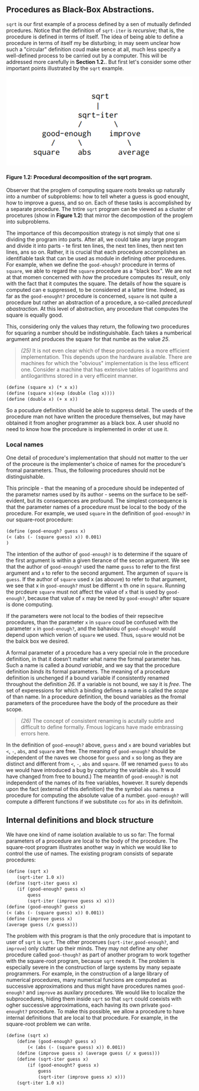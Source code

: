 ## Procedures as Black-Box Abstractions.

`sqrt` is our first example of a process defined by a sen of mutually definded prcedures. Notice that the definition of `sqrt-iter` is *recursive*; that is, the procedure is defined in terms of itself. The idea of being able to define a procedure in terms of itself my be disturbing; in may seem unclear how such a "circular" definition coud make sence at all, much less specify a well-defined process to be carried out by a computer. This will be addressed more carefully in **Section 1.2.**. But first let's consider some other important points illustrated by the `sqrt` example.

![Figure 1.2: Procedural decomposition of the sqrt program.](imgs/figure1.2.png)

#### Figure 1.2: Procedural decomposition of the sqrt program.

Observer that the proglem of computing square roots breaks up naturally into a number of subproblems: how to tell wheter a guess is good enought, how to improve a guess, and so on. Each of these tasks is accomplished by a separate procedure. The tntire `sqrt` program can be viewed as a cluster of procetures (show in **Figure 1.2**) that mirror the decompostion of the proglem into subproblems.

The importance of this decomposition strategy is not simply that one si dividing the program into parts. After all, we could take any large program and divide it into parts - te first ten lines, the next ten lines, then next ten lines, ans so on. Rather, it is crucial that each procedure accomplishes an identifiable task that can be used as module in defining other procedures. For example, when we define the `good-ehough?` procedure in terms of `square`, we able to regard the `square` procedure as a "black box". We are not at that momen concerned with *how* the procedure computes its result, only with the fact that it computes the square. The details of how the square is computed can e suppressed, to be considered at a latter time. Indeed, as far as the `good-enought?` procedure is concerned, `square` is not quite a procedure but rather an abstraction of a procedure, a so-called *precedureal abastraction*. At this level of abstraction, any procedure that computes the square is equally good.

This, considering only the values thay return, the following two procedures for squaring a number should be indistinguishable. Each takes a numberical argument and produces the square for that numbe as the value *25*.

> *(25)* It is not even clear which of these procedures is a more efficient implementation. This depends upon the hardware available. There are machines for which the "obvious" implementation is the less efficent one. Consider a machine that has extensive tables of logarithms and antilogarithms stored in a very efficeint manner.

```Lisp
(define (square x) (* x x))
(define (square x)(exp (double (log x))))
(define (double x) (+ x x))
```

So a pocudure definition shuold be able to suppress detail. The useds of the procedure man not have written the procedure themselves, but may have obtained it from anogher programmer as a black box. A user shuold no need  to know how the procedure is implemented in order ot use it.

### Local names

One detail of procedure's implementation that should not matter to the uer of the proceure is the implementer's choice of names for the procedure's fromal parameters. Thus, the following procedures should not be distinguishable.

This principle - that the meaning of a procedure should be indepented of the parametsr names used by its author - seems on the surface to be self-evident, but its consequences are profound. The simplest consequence is that the parameter names of a procedure must be local to the body of the procedure. For example, we used `square` in the definition of `good-enough?` in our square-root procedure:

```Lisp
(define (good-enough? guess x)
(< (abs (- (square guess) x)) 0.001)
)
```

The intention of the author of `good-enough?` is to determine if the square of the first argument is within a given tlerance of the secon argument. We see that the author of `good-enough?` used the name `guess` to refer to the first argument and `x` to refer to the second argument. The argumen of `square` is `guess`. If the author of `square` used x (as abouve) to refer to that argument, we see that x in `good-enough?` must be differnt `x` th one in `square`. Running the prcdeure `square` must not affect the value of `x` that is used by `good-enough?`, because that value of `x` may be need by `good-enough?` after square is done computing.

If the parameters were not local to the bodies of their repsecitve procedures, than the parameter `x` in `square` coud be confused with the parameter `x` in `good-enough?`, and the bahaviou of `good-ehough?` would depend upon which verion of `square` we used. Thus, `square` would not be the balck box we desired.

A formal parameter of a procedure has a very special role in the procedure definition, in that it doesn't matter what name the formal parameter has. Such a name is called a *bound variable*, and we say that the procedure definition *binds* its formal parameters. The meaning of a procedure definition is unchenged if a bound variable if consistently renamed throughout the definition *26*. If a variable is not bound, we say it is *free*. The set of experessions for which a binding defines a name is called the *scope* of than name. In a procedure definition, the bound variables as the fromal parameters of the proceduree have the body of the procedure as their scope.

> *(26)* The concept of consistent renaming is acutally subtle and difficult to define formally. Fmous logicans have made embrassing errors here.

In the definition of `good-enough?` above, `guess` and `x` are bound variables but `<`, `-`, `abs`, and `square` are free. The meaning of `good-enough?` should be independent of the naves we choose for `guess` and `x` so long as they are distinct and different from `<`, `-`, `abs` and `square`. (If we renamed `guess` to `abs` we would have introduced a bug by *capturing* the variable `abs`. It would have changed from free to bound.) The meantin of `good-enough?` is not independent of the names of its free variables, however. It surely depends upon the fact (external of this definition) the the symbol `abs` names a procedure for computing the absolute value of a number. `good-enough?` will compute a different functions if we substitute `cos` for `abs` in its definitoin.

## Internal definitions and block structure

We have one kind of name isolation available to us so far: The formal parameters of a procedure are local to the body of the procedure. The square-root program illustrates another way in which we would like to control the use of names. The existing program consists of separate procedures:

```Lisp
(define (sqrt x)
    (sqrt-iter 1.0 x))
(define (sqrt-iter guess x)
    (if (good-enough? guess x)
        quess
        (sqrt-iter (improve guess x) x)))
(define (good-enough? guess x)
(< (abs (- (square guess) x)) 0.001))   
(define (improve guess x)
(average guess (/x guess))) 
```

The problem with this program is that the only procedure that is impotant to user of `sqrt` is `sqrt`. The other procerues (`sqrt-iter`,`good-enough?`, and `improve`) only clutter up their minds. They may not define any oher procedure called `good-though?` as part of another program to work together with the square-root program, because `sqrt` needs it. The problem is especially severe in the construction of large systems by many sepaate programmers. For example, in the construction of a large library of numerical procedures, many numerical funcions are computed as successive approximations and thus might have procedures names `good-enough?` and `improve` as auxilary procedures. We would like to localize the subprocedures, hiding them inside `sqrt` so that `sqrt` could coexists with ogher successive approximations, each having its own private `good-enought?` procedure. To make this possible, we allow a procedure to have internal definitions that are local to that procedure. For example, in the square-root problem we can write.

```Lisp
(define (sqrt x)
    (define (good-enough? guess x)
        (< (abs (- (square guess) x)) 0.001))
    (define (improve guess x) (average guess (/ x guess)))
    (define (sqrt-iter guess x)
        (if (good-enought? guess x)
            guess
            (sqrt-iter (improve guess x) x)))
    (sqrt-iter 1.0 x))
```




